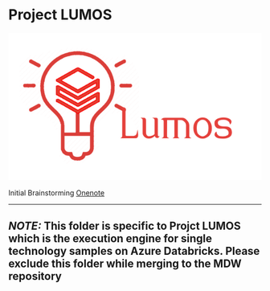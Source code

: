 # Project LUMOS

![alt text](../Common_Assets/Images/Lumos_logo.png "Logo Title Text 1")

Initial Brainstorming [Onenote](https://microsoft.sharepoint.com/teams/CSEFTEFY19/_layouts/OneNote.aspx?id=%2Fteams%2FCSEFTEFY19%2FShared%20Documents%2FCrew%20-%20Quokka%2FTeam%20Quokka&wd=target%28Product%20and%20Practise%20Contributions.one%7C406AD8E6-4EE8-458D-9B7D-07F1A161B8CD%2FModern%20Data%20Warehouse%7C94D4127C-B03D-4669-A1C4-F9844C12DE70%2F%29)



-----------------------------------------------------------
**_NOTE:_**  This folder is specific to Projct LUMOS which is the execution engine for single technology samples on Azure Databricks. Please exclude this folder while merging to the MDW repository
-----------------------------------------------------------

